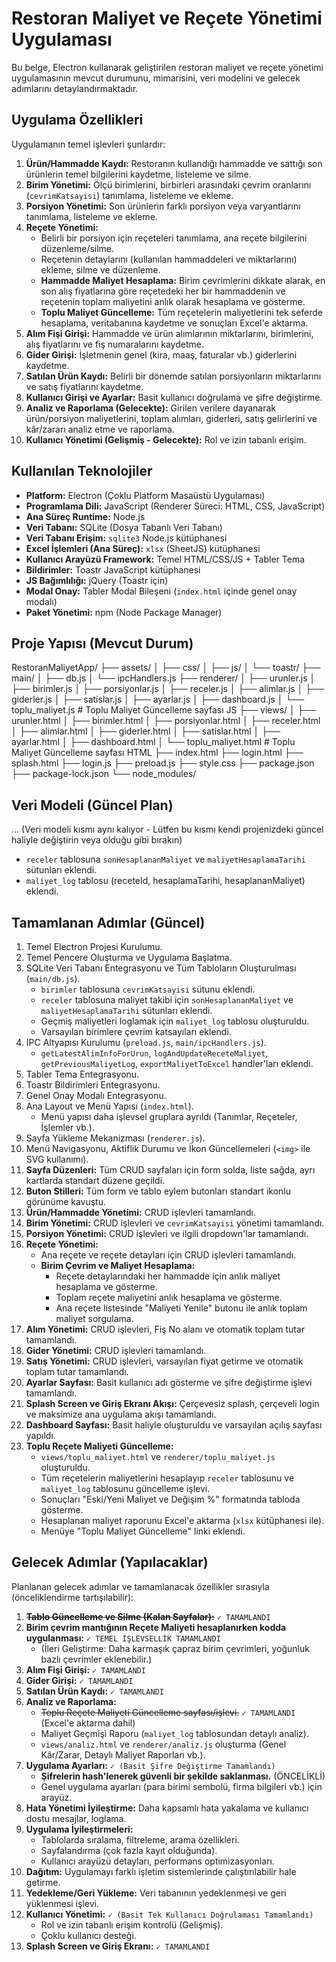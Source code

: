 # Restoran Maliyet ve Reçete Yönetimi Uygulaması

Bu belge, Electron kullanarak geliştirilen restoran maliyet ve reçete yönetimi uygulamasının mevcut durumunu, mimarisini, veri modelini ve gelecek adımlarını detaylandırmaktadır.

## Uygulama Özellikleri

Uygulamanın temel işlevleri şunlardır:

1.  **Ürün/Hammadde Kaydı:** Restoranın kullandığı hammadde ve sattığı son ürünlerin temel bilgilerini kaydetme, listeleme ve silme.
2.  **Birim Yönetimi:** Ölçü birimlerini, birbirleri arasındaki çevrim oranlarını (`cevrimKatsayisi`) tanımlama, listeleme ve ekleme.
3.  **Porsiyon Yönetimi:** Son ürünlerin farklı porsiyon veya varyantlarını tanımlama, listeleme ve ekleme.
4.  **Reçete Yönetimi:**
    *   Belirli bir porsiyon için reçeteleri tanımlama, ana reçete bilgilerini düzenleme/silme.
    *   Reçetenin detaylarını (kullanılan hammaddeleri ve miktarlarını) ekleme, silme ve düzenleme.
    *   **Hammadde Maliyet Hesaplama:** Birim çevrimlerini dikkate alarak, en son alış fiyatlarına göre reçetedeki her bir hammaddenin ve reçetenin toplam maliyetini anlık olarak hesaplama ve gösterme.
    *   **Toplu Maliyet Güncelleme:** Tüm reçetelerin maliyetlerini tek seferde hesaplama, veritabanına kaydetme ve sonuçları Excel'e aktarma.
5.  **Alım Fişi Girişi:** Hammadde ve ürün alımlarının miktarlarını, birimlerini, alış fiyatlarını ve fiş numaralarını kaydetme.
6.  **Gider Girişi:** İşletmenin genel (kira, maaş, faturalar vb.) giderlerini kaydetme.
7.  **Satılan Ürün Kaydı:** Belirli bir dönemde satılan porsiyonların miktarlarını ve satış fiyatlarını kaydetme.
8.  **Kullanıcı Girişi ve Ayarlar:** Basit kullanıcı doğrulama ve şifre değiştirme.
9.  **Analiz ve Raporlama (Gelecekte):** Girilen verilere dayanarak ürün/porsiyon maliyetlerini, toplam alımları, giderleri, satış gelirlerini ve kâr/zararı analiz etme ve raporlama.
10. **Kullanıcı Yönetimi (Gelişmiş - Gelecekte):** Rol ve izin tabanlı erişim.

## Kullanılan Teknolojiler

*   **Platform:** Electron (Çoklu Platform Masaüstü Uygulaması)
*   **Programlama Dili:** JavaScript (Renderer Süreci: HTML, CSS, JavaScript)
*   **Ana Süreç Runtime:** Node.js
*   **Veri Tabanı:** SQLite (Dosya Tabanlı Veri Tabanı)
*   **Veri Tabanı Erişim:** `sqlite3` Node.js kütüphanesi
*   **Excel İşlemleri (Ana Süreç):** `xlsx` (SheetJS) kütüphanesi
*   **Kullanıcı Arayüzü Framework:** Temel HTML/CSS/JS + Tabler Tema
*   **Bildirimler:** Toastr JavaScript kütüphanesi
*   **JS Bağımlılığı:** jQuery (Toastr için)
*   **Modal Onay:** Tabler Modal Bileşeni (`index.html` içinde genel onay modalı)
*   **Paket Yönetimi:** npm (Node Package Manager)

## Proje Yapısı (Mevcut Durum)

RestoranMaliyetApp/
├── assets/
│ ├── css/
│ ├── js/
│ └── toastr/
├── main/
│ ├── db.js
│ └── ipcHandlers.js
├── renderer/
│ ├── urunler.js
│ ├── birimler.js
│ ├── porsiyonlar.js
│ ├── receler.js
│ ├── alimlar.js
│ ├── giderler.js
│ ├── satislar.js
│ ├── ayarlar.js
│ ├── dashboard.js
│ └── toplu_maliyet.js # Toplu Maliyet Güncelleme sayfası JS
├── views/
│ ├── urunler.html
│ ├── birimler.html
│ ├── porsiyonlar.html
│ ├── receler.html
│ ├── alimlar.html
│ ├── giderler.html
│ ├── satislar.html
│ ├── ayarlar.html
│ ├── dashboard.html
│ └── toplu_maliyet.html # Toplu Maliyet Güncelleme sayfası HTML
├── index.html
├── login.html
├── splash.html
├── login.js
├── preload.js
├── style.css
├── package.json
├── package-lock.json
└── node_modules/

## Veri Modeli (Güncel Plan)

... (Veri modeli kısmı aynı kalıyor - Lütfen bu kısmı kendi projenizdeki güncel haliyle değiştirin veya olduğu gibi bırakın)
*   `receler` tablosuna `sonHesaplananMaliyet` ve `maliyetHesaplamaTarihi` sütunları eklendi.
*   `maliyet_log` tablosu (receteId, hesaplamaTarihi, hesaplananMaliyet) eklendi.

## Tamamlanan Adımlar (Güncel)

1.  Temel Electron Projesi Kurulumu.
2.  Temel Pencere Oluşturma ve Uygulama Başlatma.
3.  SQLite Veri Tabanı Entegrasyonu ve Tüm Tabloların Oluşturulması (`main/db.js`).
    *   `birimler` tablosuna `cevrimKatsayisi` sütunu eklendi.
    *   `receler` tablosuna maliyet takibi için `sonHesaplananMaliyet` ve `maliyetHesaplamaTarihi` sütunları eklendi.
    *   Geçmiş maliyetleri loglamak için `maliyet_log` tablosu oluşturuldu.
    *   Varsayılan birimlere çevrim katsayıları eklendi.
4.  IPC Altyapısı Kurulumu (`preload.js`, `main/ipcHandlers.js`).
    *   `getLatestAlimInfoForUrun`, `logAndUpdateReceteMaliyet`, `getPreviousMaliyetLog`, `exportMaliyetToExcel` handler'ları eklendi.
5.  Tabler Tema Entegrasyonu.
6.  Toastr Bildirimleri Entegrasyonu.
7.  Genel Onay Modalı Entegrasyonu.
8.  Ana Layout ve Menü Yapısı (`index.html`).
    *   Menü yapısı daha işlevsel gruplara ayrıldı (Tanımlar, Reçeteler, İşlemler vb.).
9.  Sayfa Yükleme Mekanizması (`renderer.js`).
10. Menü Navigasyonu, Aktiflik Durumu ve İkon Güncellemeleri (`<img>` ile SVG kullanımı).
11. **Sayfa Düzenleri:** Tüm CRUD sayfaları için form solda, liste sağda, ayrı kartlarda standart düzene geçildi.
12. **Buton Stilleri:** Tüm form ve tablo eylem butonları standart ikonlu görünüme kavuştu.
13. **Ürün/Hammadde Yönetimi:** CRUD işlevleri tamamlandı.
14. **Birim Yönetimi:** CRUD işlevleri ve `cevrimKatsayisi` yönetimi tamamlandı.
15. **Porsiyon Yönetimi:** CRUD işlevleri ve ilgili dropdown'lar tamamlandı.
16. **Reçete Yönetimi:**
    *   Ana reçete ve reçete detayları için CRUD işlevleri tamamlandı.
    *   **Birim Çevrim ve Maliyet Hesaplama:**
        *   Reçete detaylarındaki her hammadde için anlık maliyet hesaplama ve gösterme.
        *   Toplam reçete maliyetini anlık hesaplama ve gösterme.
        *   Ana reçete listesinde "Maliyeti Yenile" butonu ile anlık toplam maliyet sorgulama.
17. **Alım Yönetimi:** CRUD işlevleri, Fiş No alanı ve otomatik toplam tutar tamamlandı.
18. **Gider Yönetimi:** CRUD işlevleri tamamlandı.
19. **Satış Yönetimi:** CRUD işlevleri, varsayılan fiyat getirme ve otomatik toplam tutar tamamlandı.
20. **Ayarlar Sayfası:** Basit kullanıcı adı gösterme ve şifre değiştirme işlevi tamamlandı.
21. **Splash Screen ve Giriş Ekranı Akışı:** Çerçevesiz splash, çerçeveli login ve maksimize ana uygulama akışı tamamlandı.
22. **Dashboard Sayfası:** Basit haliyle oluşturuldu ve varsayılan açılış sayfası yapıldı.
23. **Toplu Reçete Maliyeti Güncelleme:**
    *   `views/toplu_maliyet.html` ve `renderer/toplu_maliyet.js` oluşturuldu.
    *   Tüm reçetelerin maliyetlerini hesaplayıp `receler` tablosunu ve `maliyet_log` tablosunu güncelleme işlevi.
    *   Sonuçları "Eski/Yeni Maliyet ve Değişim %" formatında tabloda gösterme.
    *   Hesaplanan maliyet raporunu Excel'e aktarma (`xlsx` kütüphanesi ile).
    *   Menüye "Toplu Maliyet Güncelleme" linki eklendi.

## Gelecek Adımlar (Yapılacaklar)

Planlanan gelecek adımlar ve tamamlanacak özellikler sırasıyla (önceliklendirme tartışılabilir):

1.  ~~**Tablo Güncelleme ve Silme (Kalan Sayfalar):**~~ `✓ TAMAMLANDI`
2.  **Birim çevrim mantığının Reçete Maliyeti hesaplanırken kodda uygulanması:** `✓ TEMEL İŞLEVSELLİK TAMAMLANDI`
    *   (İleri Geliştirme: Daha karmaşık çapraz birim çevrimleri, yoğunluk bazlı çevrimler eklenebilir.)
3.  **Alım Fişi Girişi:** `✓ TAMAMLANDI`
4.  **Gider Girişi:** `✓ TAMAMLANDI`
5.  **Satılan Ürün Kaydı:** `✓ TAMAMLANDI`
6.  **Analiz ve Raporlama:**
    *   ~~Toplu Reçete Maliyeti Güncelleme sayfası/işlevi.~~ `✓ TAMAMLANDI` (Excel'e aktarma dahil)
    *   Maliyet Geçmişi Raporu (`maliyet_log` tablosundan detaylı analiz).
    *   `views/analiz.html` ve `renderer/analiz.js` oluşturma (Genel Kâr/Zarar, Detaylı Maliyet Raporları vb.).
7.  **Uygulama Ayarları:** `✓ (Basit Şifre Değiştirme Tamamlandı)`
    *   **Şifrelerin hash'lenerek güvenli bir şekilde saklanması.** (ÖNCELİKLİ)
    *   Genel uygulama ayarları (para birimi sembolü, firma bilgileri vb.) için arayüz.
8.  **Hata Yönetimi İyileştirme:** Daha kapsamlı hata yakalama ve kullanıcı dostu mesajlar, loglama.
9.  **Uygulama İyileştirmeleri:**
    *   Tablolarda sıralama, filtreleme, arama özellikleri.
    *   Sayfalandırma (çok fazla kayıt olduğunda).
    *   Kullanıcı arayüzü detayları, performans optimizasyonları.
10. **Dağıtım:** Uygulamayı farklı işletim sistemlerinde çalıştırılabilir hale getirme.
11. **Yedekleme/Geri Yükleme:** Veri tabanının yedeklenmesi ve geri yüklenmesi işlevi.
12. **Kullanıcı Yönetimi:** `✓ (Basit Tek Kullanıcı Doğrulaması Tamamlandı)`
    *   Rol ve izin tabanlı erişim kontrolü (Gelişmiş).
    *   Çoklu kullanıcı desteği.
13. **Splash Screen ve Giriş Ekranı:** `✓ TAMAMLANDI`
